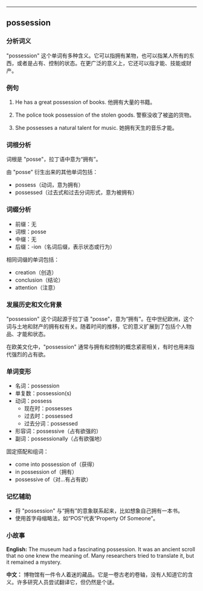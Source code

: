 
---------------
## possession
### 分析词义
"possession" 这个单词有多种含义。它可以指拥有某物，也可以指某人所有的东西，或者是占有、控制的状态。在更广泛的意义上，它还可以指才能、技能或财产。

### 例句
1. He has a great possession of books.
   他拥有大量的书籍。

2. The police took possession of the stolen goods.
   警察没收了被盗的货物。

3. She possesses a natural talent for music.
   她拥有天生的音乐才能。

### 词根分析
词根是 "posse"，拉丁语中意为“拥有”。

由 "posse" 衍生出来的其他单词包括：
- possess（动词，意为拥有）
- possessed（过去式和过去分词形式，意为被拥有）

### 词缀分析
- 前缀：无
- 词根：posse
- 中缀：无
- 后缀：-ion（名词后缀，表示状态或行为）

相同词缀的单词包括：
- creation（创造）
- conclusion（结论）
- attention（注意）

### 发展历史和文化背景
"possession" 这个词起源于拉丁语 "posse"，意为“拥有”。在中世纪欧洲，这个词与土地和财产的拥有权有关。随着时间的推移，它的意义扩展到了包括个人物品、才能和状态。

在欧美文化中，"possession" 通常与拥有和控制的概念紧密相关，有时也用来指代强烈的占有欲。

### 单词变形
- 名词：possession
- 单复数：possession(s)
- 动词：possess
  - 现在时：possesses
  - 过去时：possessed
  - 过去分词：possessed
- 形容词：possessive（占有欲强的）
- 副词：possessionally（占有欲强地）

固定搭配和组词：
- come into possession of（获得）
- in possession of（拥有）
- possessive of（对...有占有欲）

### 记忆辅助
- 将 "possession" 与“拥有”的意象联系起来，比如想象自己拥有一本书。
- 使用首字母缩略法，如“POS”代表“Property Of Someone”。

### 小故事
**English:**
The museum had a fascinating possession. It was an ancient scroll that no one knew the meaning of. Many researchers tried to translate it, but it remained a mystery.

**中文：**
博物馆有一件令人着迷的藏品。它是一卷古老的卷轴，没有人知道它的含义。许多研究人员尝试翻译它，但仍然是个谜。

